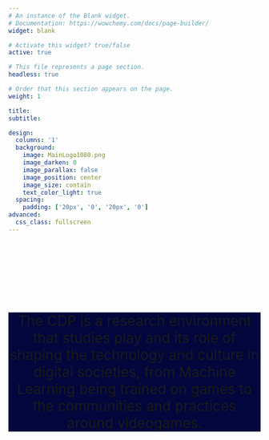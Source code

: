 ```yaml
---
# An instance of the Blank widget.
# Documentation: https://wowchemy.com/docs/page-builder/
widget: blank

# Activate this widget? true/false
active: true

# This file represents a page section.
headless: true

# Order that this section appears on the page.
weight: 1

title:
subtitle:

design:
  columns: '1'
  background:
    image: MainLogo1080.png
    image_darken: 0
    image_parallax: false
    image_position: center
    image_size: contain
    text_color_light: true
  spacing:
    padding: ['20px', '0', '20px', '0']
advanced:
  css_class: fullscreen
---
```



<br>

<p style = "  font-size: 2em; text-align: center; margin-top: 25%;  margin-bottom: 25%; background-color:#02063C;">
The CDP is a research environment that studies play and its role of shaping the technology and culture in digital societies, from Machine Learning being trained on games to the communities and practices around videogames.
</p>

<br>